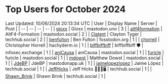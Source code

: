 # Top Users for October 2024
Last Updated: 10/06/2024 20:13:34 UTC
| User | Display Name | Server | Post |
| -- | -- | -- | -- |
| [gioxx](https://mastodon.uno/@gioxx) | Gioxx | mastodon.uno | 3 |
| [altf4formation](https://mastodon.social/@altf4formation) | AltF4-Formation | mastodon.social | 2 |
| [Clatent](https://techhub.social/@Clatent) | Clayton Tyger | techhub.social | 2 |
| [benfulton](https://fosstodon.org/@benfulton) | Ben Fulton | fosstodon.org | 1 |
| [chorrell](https://hachyderm.io/@chorrell) | Christopher Horrell | hachyderm.io | 1 |
| [biffbiffbiff](https://infosec.exchange/@biffbiffbiff) | biffbiffbiff 🛡️ | infosec.exchange | 1 |
| [aniCausa](https://mastodon.social/@aniCausa) | aniCausa | mastodon.social | 1 |
| [furicle](https://mastodon.social/@furicle) | furicle | mastodon.social | 1 |
| [mdowst](https://mastodon.social/@mdowst) | Matthew Dowst | mastodon.social | 1 |
| [JdeBP](https://mastodonapp.uk/@JdeBP) | JdeBP | mastodonapp.uk | 1 |
| [jaimelopezlopez](https://techhub.social/@jaimelopezlopez) | Jaime López | techhub.social | 1 |
| [JeffHicks](https://techhub.social/@JeffHicks) | Jeff Hicks 🐶🎼🍷🖥️ | techhub.social | 1 |
| [Shawn_Brink](https://techhub.social/@Shawn_Brink) | Shawn Brink | techhub.social | 1 |
